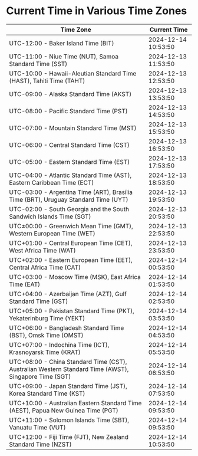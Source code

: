 # Current Time in Various Time Zones

| Time Zone | Current Time |
|-----------|--------------|
| UTC-12:00 - Baker Island Time (BIT) | 2024-12-14 10:53:50 |
| UTC-11:00 - Niue Time (NUT), Samoa Standard Time (SST) | 2024-12-13 11:53:50 |
| UTC-10:00 - Hawaii-Aleutian Standard Time (HAST), Tahiti Time (TAHT) | 2024-12-13 12:53:50 |
| UTC-09:00 - Alaska Standard Time (AKST) | 2024-12-13 13:53:50 |
| UTC-08:00 - Pacific Standard Time (PST) | 2024-12-13 14:53:50 |
| UTC-07:00 - Mountain Standard Time (MST) | 2024-12-13 15:53:50 |
| UTC-06:00 - Central Standard Time (CST) | 2024-12-13 16:53:50 |
| UTC-05:00 - Eastern Standard Time (EST) | 2024-12-13 17:53:50 |
| UTC-04:00 - Atlantic Standard Time (AST), Eastern Caribbean Time (ECT) | 2024-12-13 18:53:50 |
| UTC-03:00 - Argentina Time (ART), Brasília Time (BRT), Uruguay Standard Time (UYT) | 2024-12-13 19:53:50 |
| UTC-02:00 - South Georgia and the South Sandwich Islands Time (SGT) | 2024-12-13 20:53:50 |
| UTC±00:00 - Greenwich Mean Time (GMT), Western European Time (WET) | 2024-12-13 22:53:50 |
| UTC+01:00 - Central European Time (CET), West Africa Time (WAT) | 2024-12-13 23:53:50 |
| UTC+02:00 - Eastern European Time (EET), Central Africa Time (CAT) | 2024-12-14 00:53:50 |
| UTC+03:00 - Moscow Time (MSK), East Africa Time (EAT) | 2024-12-14 01:53:50 |
| UTC+04:00 - Azerbaijan Time (AZT), Gulf Standard Time (GST) | 2024-12-14 02:53:50 |
| UTC+05:00 - Pakistan Standard Time (PKT), Yekaterinburg Time (YEKT) | 2024-12-14 03:53:50 |
| UTC+06:00 - Bangladesh Standard Time (BST), Omsk Time (OMST) | 2024-12-14 04:53:50 |
| UTC+07:00 - Indochina Time (ICT), Krasnoyarsk Time (KRAT) | 2024-12-14 05:53:50 |
| UTC+08:00 - China Standard Time (CST), Australian Western Standard Time (AWST), Singapore Time (SGT) | 2024-12-14 06:53:50 |
| UTC+09:00 - Japan Standard Time (JST), Korea Standard Time (KST) | 2024-12-14 07:53:50 |
| UTC+10:00 - Australian Eastern Standard Time (AEST), Papua New Guinea Time (PGT) | 2024-12-14 09:53:50 |
| UTC+11:00 - Solomon Islands Time (SBT), Vanuatu Time (VUT) | 2024-12-14 09:53:50 |
| UTC+12:00 - Fiji Time (FJT), New Zealand Standard Time (NZST) | 2024-12-14 10:53:50 |
